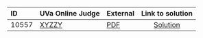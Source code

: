| ID | UVa Online Judge | External | Link to solution |
|:---|:---|:---|:---:|
| 10557 | [XYZZY](https://onlinejudge.org/index.php?option=com_onlinejudge&Itemid=8&page=show_problem&category=0&problem=1498) | [PDF](https://onlinejudge.org/external/105/10557.pdf) | [Solution](https%3A//github.com/versenyi98/programming-contests/tree/master/UVa%20Online%20Judge/10557%2520-%2520XYZZY)|

